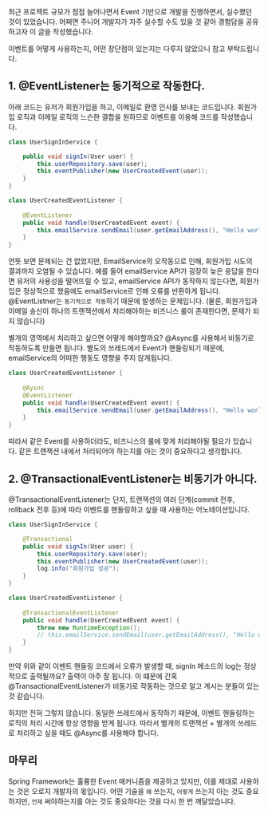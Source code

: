 최근 프로젝트 규모가 점점 늘어나면서 Event 기반으로 개발을 진행하면서, 실수했던 것이 있었습니다. 어쩌면 주니어 개발자가 자주 실수할 수도 있을 것 같아 경험담을 공유하고자 이 글을 작성했습니다.

이벤트를 어떻게 사용하는지, 어떤 장단점이 있는지는 다루지 않았으니 참고 부탁드립니다.

## 1. @EventListener는 동기적으로 작동한다.

아래 코드는 유저가 회원가입을 하고, 이메일로 환영 인사를 보내는 코드입니다. 회원가입 로직과 이메일 로직의 느슨한 결합을 원하므로 이벤트를 이용해 코드를 작성했습니다.

```java
class UserSignInService {

    public void signIn(User user) {
        this.userRepository.save(user);
        this.eventPublisher(new UserCreatedEvent(user));
    }
}

class UserCreatedEventListener {
    
    @EventListener
    public void handle(UserCreatedEvent event) {
        this.emailService.sendEmail(user.getEmailAddress(), "Hello world!");
    }
}
```

언뜻 보면 문제되는 건 없었지만, EmailService의 오작동으로 인해, 회원가입 시도의 결과까지 오염될 수 있습니다. 예를 들어 emailService API가 굉장히 늦은 응답을 한다면 유저의 사용성을 떨어뜨릴 수 있고, emailService API가 동작하지 않는다면, 회원가입은 정상적으로 했음에도 emailService르 인해 오류를 반환하게 됩니다.  @EventListner는 `동기적으로 작동`하기 때문에 발생하는 문제입니다. (물론, 회원가입과 이메일 송신이 하나의 트랜잭션에서 처리해야하는 비즈니스 룰이 존재한다면, 문제가 되지 않습니다)

별개의 영역에서 처리하고 싶으면 어떻게 해야할까요? @Async를 사용해서 비동기로 작동하도록 만들면 됩니다. 별도의 쓰레드에서 Event가 핸들링되기 때문에, emailService의 어떠한 행동도 영향을 주지 않게됩니다.

```java
class UserCreatedEventListener {
    
    @Aysnc
    @EventListener
    public void handle(UserCreatedEvent event) {
        this.emailService.sendEmail(user.getEmailAddress(), "Hello world!");
    }
}
```

따라서 같은 Event를 사용하더라도, 비즈니스의 룰에 맞게 처리해야될 필요가 있습니다. 같은 트랜잭션 내에서 처리되어야 하는지를 아는 것이 중요하다고 생각합니다.

## 2. @TransactionalEventListener는 비동기가 아니다.

@TransactionalEventListener는 단지, 트랜잭션의 여러 단계(commit 전후, rollback 전후 등)에 따라 이벤트를 핸들링하고 싶을 때 사용하는 어노테이션입니다. 

```java
class UserSignInService {

    @Transactional
    public void signIn(User user) {
        this.userRepository.save(user);
        this.eventPublisher(new UserCreatedEvent(user));
        log.info("회원가입 성공");
    }
}

class UserCreatedEventListener {
    
    @TransactionalEventListener
    public void handle(UserCreatedEvent event) {
        throw new RuntimeException();
        // this.emailService.sendEmail(user.getEmailAddress(), "Hello world!");
    }
}
```

만약 위와 같이 이벤트 핸들링 코드에서 오류가 발생할 때, signIn 메소드의 log는 정상적으로 출력될까요? 출력이 아주 잘 됩니다. 이 떄문에 간혹 @TransactionalEventListener가 비동기로 작동하는 것으로 알고 계시는 분들이 있는 것 같습니다. 

하지만 전혀 그렇지 않습니다. 동일한 쓰레드에서 동작하기 때문에, 이벤트 핸들링하는 로직의 처리 시간에 항상 영향을 받게 됩니다. 따라서 별개의 트랜잭션 + 별개의 쓰레드로 처리하고 싶을 때도 @Async를 사용해야 합니다. 

## 마무리

Spring Framework는 훌륭한 Event 매커니즘을 제공하고 있지만, 이를 제대로 사용하는 것은 오로지 개발자의 몫입니다. 어떤 기술을 `왜` 쓰는지, `어떻게` 쓰는지 아는 것도 중요하지만, `언제` 써야하는지를 아는 것도 중요하다는 것을 다시 한 번 깨달았습니다.